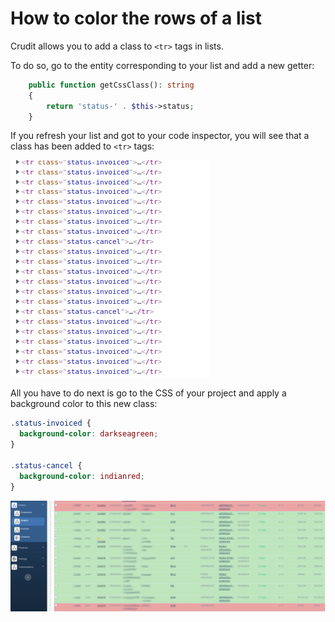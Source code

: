# How to color the rows of a list

Crudit allows you to add a class to `<tr>` tags in lists. 

To do so, go to the entity corresponding to your list and add a new getter: 


```php
    public function getCssClass(): string
    {
        return 'status-' . $this->status;      
    }
```

If you refresh your list and got to your code inspector, you will see that a class has been added to `<tr>` tags: 

![](img/tr_class.png)

All you have to do next is go to the CSS of your project and apply a background color to this new class:

```css
.status-invoiced {
  background-color: darkseagreen;
}

.status-cancel {
  background-color: indianred;
}
```

![](img/color_list.png)


